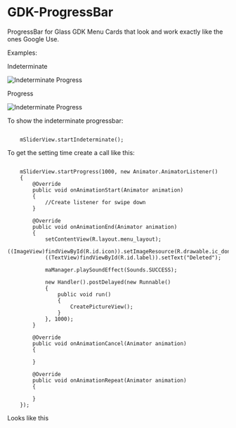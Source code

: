 GDK-ProgressBar
===============

ProgressBar for Glass GDK Menu Cards that look and work exactly like the ones Google Use.

Examples:

Indeterminate

![Indeterminate Progress](http://1.bp.blogspot.com/-WlmMyIIZEv8/Us4n2PsEmoI/AAAAAAAAKZ8/IVUXtQ8NdSg/s1600/device-2014-01-08-212834.png)

Progress

![Indeterminate Progress](http://2.bp.blogspot.com/-S8urgDIJ690/Us4n2NpOFEI/AAAAAAAAKZ4/Snewld6WnKo/s1600/device-2014-01-08-222839.png)


To show the indeterminate progressbar:

```

    mSliderView.startIndeterminate();

```

To get the setting time create a call like this:

```

    mSliderView.startProgress(1000, new Animator.AnimatorListener()
    {
        @Override
        public void onAnimationStart(Animator animation)
        { 
            //Create listener for swipe down
        }
    
        @Override
        public void onAnimationEnd(Animator animation)
        {
            setContentView(R.layout.menu_layout);
            ((ImageView)findViewById(R.id.icon)).setImageResource(R.drawable.ic_done_50);
            ((TextView)findViewById(R.id.label)).setText("Deleted");
    
            maManager.playSoundEffect(Sounds.SUCCESS);
    
            new Handler().postDelayed(new Runnable()
            {
                public void run()
                {
                    CreatePictureView();
                }
            }, 1000);
        }
    
        @Override
        public void onAnimationCancel(Animator animation)
        {
    
        }
    
        @Override
        public void onAnimationRepeat(Animator animation)
        {
    
        }
    });

```

Looks like this
